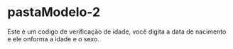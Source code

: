 # pastaModelo-2
Este é um codigo de verificação de idade, você digita a data de nacimento e ele onforma a idade e o sexo.
